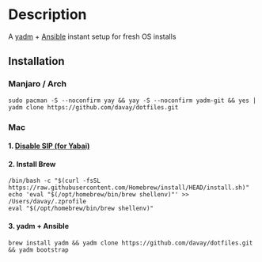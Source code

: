 # Description
A [yadm](https://yadm.io/) + [Ansible](https://docs.ansible.com/ansible/latest/user_guide/index.html#getting-started) instant setup for fresh OS installs
 
## Installation

### Manjaro / Arch
```
sudo pacman -S --noconfirm yay && yay -S --noconfirm yadm-git && yes | yadm clone https://github.com/davay/dotfiles.git
```

### Mac
#### 1. [Disable SIP (for Yabai)](https://github.com/koekeishiya/yabai/wiki/Disabling-System-Integrity-Protection)

#### 2. Install Brew
``` 
/bin/bash -c "$(curl -fsSL https://raw.githubusercontent.com/Homebrew/install/HEAD/install.sh)"
echo 'eval "$(/opt/homebrew/bin/brew shellenv)"' >> /Users/davay/.zprofile
eval "$(/opt/homebrew/bin/brew shellenv)"
```

#### 3. yadm + Ansible
```
brew install yadm && yadm clone https://github.com/davay/dotfiles.git && yadm bootstrap
```
